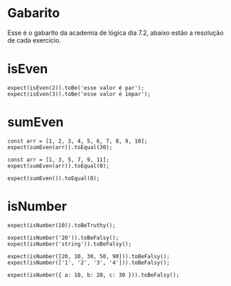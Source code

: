 # Gabarito

Esse é o gabarito da academia de lógica dia 7.2, abaixo estão a resolução de cada exercício.

# isEven

```
expect(isEven(2)).toBe('esse valor é par');
expect(isEven(3)).toBe('esse valor é ímpar');
```

# sumEven

```
const arr = [1, 2, 3, 4, 5, 6, 7, 8, 9, 10];
expect(sumEven(arr)).toEqual(30);

const arr = [1, 3, 5, 7, 9, 11];
expect(sumEven(arr)).toEqual(0);

expect(sumEven()).toEqual(0);
```

# isNumber

```
expect(isNumber(10)).toBeTruthy();

expect(isNumber('20')).toBeFalsy();
expect(isNumber('string')).toBeFalsy();

expect(isNumber([20, 10, 30, 50, 90])).toBeFalsy();
expect(isNumber(['1', '2', '3', '4'])).toBeFalsy();

expect(isNumber({ a: 10, b: 20, c: 30 })).toBeFalsy();
```
